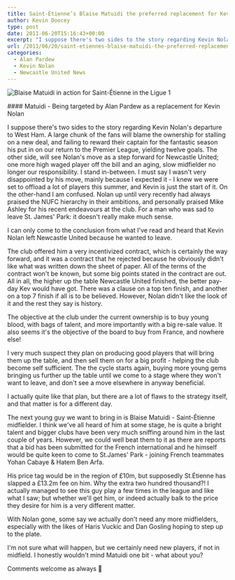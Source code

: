 ```yaml
---
title: Saint-Étienne’s Blaise Matuidi the preferred replacement for Kevin Nolan
author: Kevin Doocey
type: post
date: 2011-06-20T15:16:43+00:00
excerpt: "I suppose there's two sides to the story regarding Kevin Nolan's departure to West Ham. A large chunk of the fans will blame the.."
url: /2011/06/20/saint-etiennes-blaise-matuidi-the-preferred-replacement-for-kevin-nolan/
categories:
  - Alan Pardew
  - Kevin Nolan
  - Newcastle United News
---
```


![Blaise Matuidi in action for Saint-Étienne in the Ligue 1](https://www.tynetime.com/wp-content/uploads/2011/06/Blaise-Matuidi.jpg "Blaise-Matuidi")

#### Matuidi - Being targeted by Alan Pardew as a replacement for Kevin Nolan

I suppose there's two sides to the story regarding Kevin Nolan's departure to West Ham. A large chunk of the fans will blame the ownership for stalling on a new deal, and failing to reward their captain for the fantastic season his put in on our return to the Premier League, yielding twelve goals. The other side, will see Nolan's move as a step forward for Newcastle United; one more high waged player  off the bill and an aging, slow midfielder no longer our responsibility. I stand in-between. I must say I wasn't very disappointed by his move, mainly because I expected it - I knew we were set to offload a lot of players this summer, and Kevin is just the start of it. On the other-hand I am confused. Nolan up until very recently had always praised the NUFC hierarchy in their ambitions, and personally praised Mike Ashley for his recent endeavours at the club. For a man who was sad to leave St. James' Park: it doesn't really make much sense.

I can only come to the conclusion from what I've read and heard that Kevin Nolan left Newcastle United because he wanted to leave.

The club offered him a very incentivized contract, which is certainly the way forward, and it was a contract that he rejected because he obviously didn't like what was written down the sheet of paper. All of the terms of the contract won't be known, but some big points stated in the contract are out. All in all, the higher up the table Newcastle United finished, the better pay-day Kev would have got. There was a clause on a top ten finish, and another on a top 7 finish if all is to be believed. However, Nolan didn't like the look of it and the rest they say is history.

The objective at the club under the current ownership is to buy young blood, with bags of talent, and more importantly with a big re-sale value. It also seems it's the objective of the board to buy from France, and nowhere else!

I very much suspect they plan on producing good players that will bring them up the table, and then sell them on for a big profit - helping the club become self sufficient. The the cycle starts again, buying more young gems bringing us further up the table until we come to a stage where they won't want to leave, and don't see a move elsewhere in anyway beneficial.

I actually quite like that plan, but there are a lot of flaws to the strategy itself, and that matter is for a different day.

The next young guy we want to bring in is Blaise Matuidi - Saint-Étienne midfielder. I think we've all heard of him at some stage, he is quite a bright talent and bigger clubs have been very much sniffing around him in the last couple of years. However, we could well beat them to it as there are reports that a bid has been submitted for the French international and he himself would be quite keen to come to St.James' Park - joining French teammates Yohan Cabaye & Hatem Ben Arfa.

His price tag would be in the region of £10m, but supposedly St.Étienne has slapped a £13.2m fee on him. Why the extra two hundred thousand?! I actually managed to see this guy play a few times in the league and like what I saw; but whether we'll get him, or indeed actually balk to the price they desire for him is a very different matter.

With Nolan gone, some say we actually don't need any more midfielders, especially with the likes of Haris Vuckic and Dan Gosling hoping to step up to the plate.

I'm not sure what will happen, but we certainly need new players, if not in midfield. I honestly wouldn't mind Matuidi one bit - what about you?

Comments welcome as always 🙂
